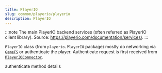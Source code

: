 ```yaml
---
title: PlayerIO
slug: common/playerio/playerio
description: PlayerIO
---
```


:::note
The main PlayerIO backend services (often referred as PlayerIO client library). Source: https://playerio.com/documentation/services/.
:::

`PlayerIO` class (from `playerio.PlayerIO` package) mostly do networking via [`GameFS`](/common/playerio/gamefs) or authenticate the player. Authenticate request is first received from [`PlayerIOConnector`](/common/tlsapp/playerioconnector).

authenticate method details
